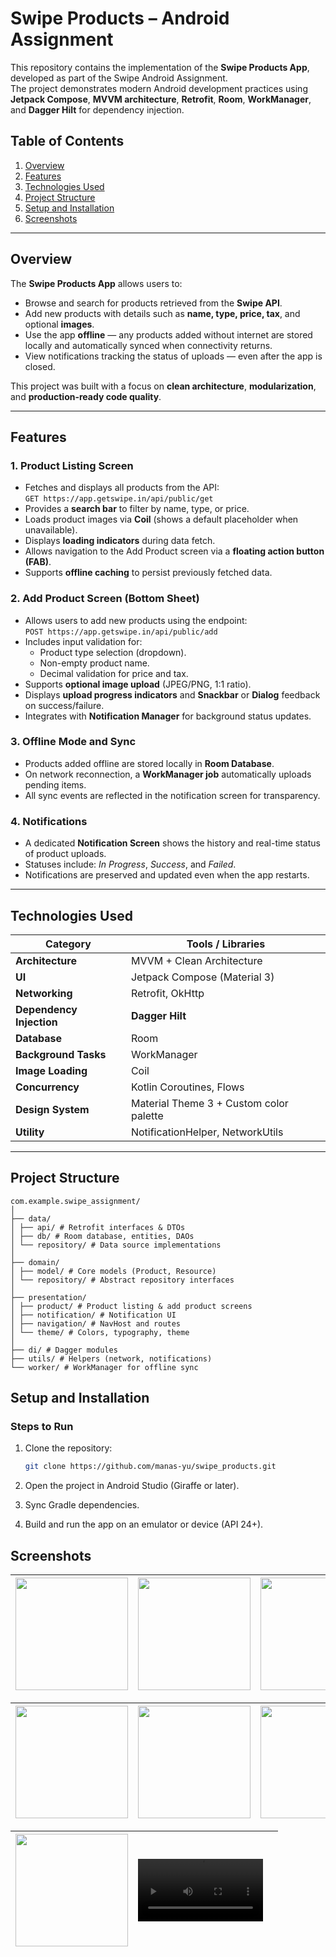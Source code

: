 # Swipe Products – Android Assignment

This repository contains the implementation of the **Swipe Products App**, developed as part of the Swipe Android Assignment.  
The project demonstrates modern Android development practices using **Jetpack Compose**, **MVVM architecture**, **Retrofit**, **Room**, **WorkManager**, and **Dagger Hilt** for dependency injection.

## Table of Contents
1. [Overview](#overview)  
2. [Features](#features)  
3. [Technologies Used](#technologies-used)  
4. [Project Structure](#project-structure)  
5. [Setup and Installation](#setup-and-installation)  
6. [Screenshots](#screenshots)  

---

## Overview

The **Swipe Products App** allows users to:
- Browse and search for products retrieved from the **Swipe API**.  
- Add new products with details such as **name, type, price, tax**, and optional **images**.  
- Use the app **offline** — any products added without internet are stored locally and automatically synced when connectivity returns.  
- View notifications tracking the status of uploads — even after the app is closed.

This project was built with a focus on **clean architecture**, **modularization**, and **production-ready code quality**.

---

## Features

### 1. Product Listing Screen
- Fetches and displays all products from the API:  
  `GET https://app.getswipe.in/api/public/get`
- Provides a **search bar** to filter by name, type, or price.  
- Loads product images via **Coil** (shows a default placeholder when unavailable).  
- Displays **loading indicators** during data fetch.  
- Allows navigation to the Add Product screen via a **floating action button (FAB)**.  
- Supports **offline caching** to persist previously fetched data.

### 2. Add Product Screen (Bottom Sheet)
- Allows users to add new products using the endpoint:  
  `POST https://app.getswipe.in/api/public/add`
- Includes input validation for:
  - Product type selection (dropdown).  
  - Non-empty product name.  
  - Decimal validation for price and tax.  
- Supports **optional image upload** (JPEG/PNG, 1:1 ratio).  
- Displays **upload progress indicators** and **Snackbar** or **Dialog** feedback on success/failure.  
- Integrates with **Notification Manager** for background status updates.

### 3. Offline Mode and Sync
- Products added offline are stored locally in **Room Database**.  
- On network reconnection, a **WorkManager job** automatically uploads pending items.  
- All sync events are reflected in the notification screen for transparency.

### 4. Notifications
- A dedicated **Notification Screen** shows the history and real-time status of product uploads.  
- Statuses include: *In Progress*, *Success*, and *Failed*.  
- Notifications are preserved and updated even when the app restarts.

---

## Technologies Used

| Category | Tools / Libraries |
|-----------|------------------|
| **Architecture** | MVVM + Clean Architecture |
| **UI** | Jetpack Compose (Material 3) |
| **Networking** | Retrofit, OkHttp |
| **Dependency Injection** | **Dagger Hilt** |
| **Database** | Room |
| **Background Tasks** | WorkManager |
| **Image Loading** | Coil |
| **Concurrency** | Kotlin Coroutines, Flows |
| **Design System** | Material Theme 3 + Custom color palette |
| **Utility** | NotificationHelper, NetworkUtils |

---

## Project Structure
```
com.example.swipe_assignment/
│
├── data/
│ ├── api/ # Retrofit interfaces & DTOs
│ ├── db/ # Room database, entities, DAOs
│ └── repository/ # Data source implementations
│
├── domain/
│ ├── model/ # Core models (Product, Resource)
│ └── repository/ # Abstract repository interfaces
│
├── presentation/
│ ├── product/ # Product listing & add product screens
│ ├── notification/ # Notification UI
│ ├── navigation/ # NavHost and routes
│ └── theme/ # Colors, typography, theme
│
├── di/ # Dagger modules
├── utils/ # Helpers (network, notifications)
└── worker/ # WorkManager for offline sync
```
## Setup and Installation

### Steps to Run
1. Clone the repository:
   ```bash
   git clone https://github.com/manas-yu/swipe_products.git
2. Open the project in Android Studio (Giraffe or later).

3. Sync Gradle dependencies.

4. Build and run the app on an emulator or device (API 24+).

## Screenshots

| <img src="sample/img1.jpeg" width="180"/> | <img src="sample/img2.jpeg" width="180"/> | <img src="sample/img3.jpeg" width="180"/> |
|:------------------------------------------:|:------------------------------------------:|:------------------------------------------:|

| <img src="sample/img4.jpeg" width="180"/> | <img src="sample/img5.jpeg" width="180"/> | <img src="sample/img6.jpeg" width="180"/> |
|:------------------------------------------:|:------------------------------------------:|:------------------------------------------:|

| <img src="sample/img7.jpeg" width="180"/> | <video src="sample/demo-video.mp4" width="200" controls></video> |  |
|:------------------------------------------:|:------------------------------------------:|:------------------------------------------:|








